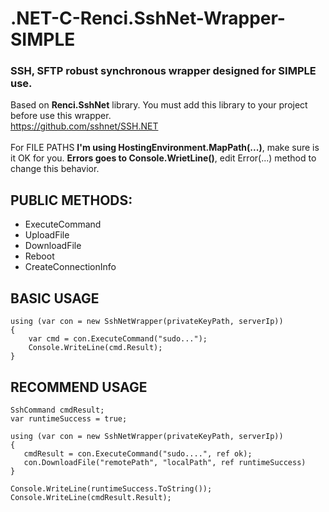 # .NET-C-Renci.SshNet-Wrapper-SIMPLE
### SSH, SFTP  robust synchronous wrapper designed for SIMPLE use.

Based on **Renci.SshNet** library. You must add this library to your project before use this wrapper.<br/>https://github.com/sshnet/SSH.NET<br /><br/>
For FILE PATHS **I'm using HostingEnvironment.MapPath(...)**, make sure is it OK for you.
**Errors goes to Console.WrietLine()**, edit Error(...) method to change this behavior.

## PUBLIC METHODS:

- ExecuteCommand
- UploadFile
- DownloadFile
- Reboot
- CreateConnectionInfo

## BASIC USAGE

```
using (var con = new SshNetWrapper(privateKeyPath, serverIp))
{
    var cmd = con.ExecuteCommand("sudo...");
    Console.WriteLine(cmd.Result);
}
```

## RECOMMEND USAGE

```
SshCommand cmdResult;
var runtimeSuccess = true;

using (var con = new SshNetWrapper(privateKeyPath, serverIp))
{
   cmdResult = con.ExecuteCommand("sudo....", ref ok);
   con.DownloadFile("remotePath", "localPath", ref runtimeSuccess)
}

Console.WriteLine(runtimeSuccess.ToString());
Console.WriteLine(cmdResult.Result);
```
